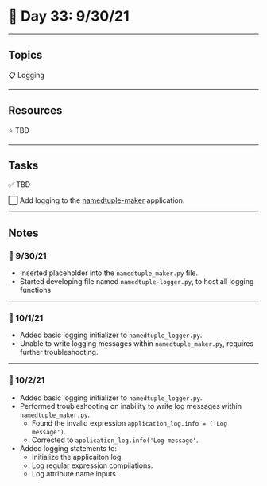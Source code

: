 # :calendar: Day 33: 9/30/21

---

## Topics

:clipboard: Logging

---

## Resources

:star: TBD

---

## Tasks

:white_check_mark: TBD

:white_large_square: Add logging to the [namedtuple-maker](https://github.com/timothyhull/namedtuple-maker) application.

---

## Notes

### :notebook: 9/30/21

- Inserted placeholder into the `namedtuple_maker.py` file.
- Started developing file named `namedtuple-logger.py`, to host all logging functions

---

### :notebook: 10/1/21

- Added basic logging initializer to `namedtuple_logger.py`.
- Unable to write logging messages within `namedtuple_maker.py`, requires further troubleshooting.

---

### :notebook: 10/2/21

- Added basic logging initializer to `namedtuple_logger.py`.
- Performed troubleshooting on inability to write log messages within `namedtuple_maker.py`.
    - Found the invalid expression `application_log.info = ('Log message')`.
    - Corrected to `application_log.info('Log message'`.
- Added logging statements to:
    - Initialize the applicaiton log.
    - Log regular expression compilations.
    - Log attribute name inputs.
